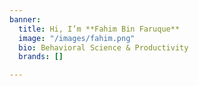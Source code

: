 ```yaml
---
banner:
  title: Hi, I’m **Fahim Bin Faruque**
  image: "/images/fahim.png"
  bio: Behavioral Science & Productivity
  brands: []

---
```

